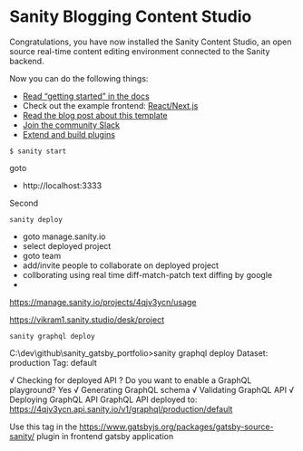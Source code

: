 # Sanity Blogging Content Studio

Congratulations, you have now installed the Sanity Content Studio, an open source real-time content editing environment connected to the Sanity backend.

Now you can do the following things:

- [Read “getting started” in the docs](https://www.sanity.io/docs/introduction/getting-started?utm_source=readme)
- Check out the example frontend: [React/Next.js](https://github.com/sanity-io/tutorial-sanity-blog-react-next)
- [Read the blog post about this template](https://www.sanity.io/blog/build-your-own-blog-with-sanity-and-next-js?utm_source=readme)
- [Join the community Slack](https://slack.sanity.io/?utm_source=readme)
- [Extend and build plugins](https://www.sanity.io/docs/content-studio/extending?utm_source=readme)

`$ sanity start`

goto

- http://localhost:3333

Second

`sanity deploy`

- goto manage.sanity.io
- select deployed project
- goto team
- add/invite people to collaborate on deployed project
- collborating using real time diff-match-patch text diffing by google
-

https://manage.sanity.io/projects/4qjv3ycn/usage

https://vikram1.sanity.studio/desk/project

`sanity graphql deploy`

C:\dev\github\sanity_gatsby_portfolio>sanity graphql deploy
Dataset: production
Tag: default

√ Checking for deployed API
? Do you want to enable a GraphQL playground? Yes
√ Generating GraphQL schema
√ Validating GraphQL API
√ Deploying GraphQL API
GraphQL API deployed to:
https://4qjv3ycn.api.sanity.io/v1/graphql/production/default

Use this tag in the https://www.gatsbyjs.org/packages/gatsby-source-sanity/ plugin in frontend gatsby application

